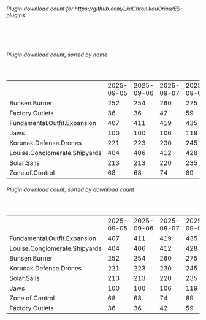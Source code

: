 <h6>Plugin download count for https://github.com/LixiChronikouOriou/ES-plugins</h6><br>
<br>
<h6>Plugin download count, sorted by name</h6><sub><sup><br>
<table>
	<tr>
		<td></td>
		<td>2025-09-05</td>
		<td>2025-09-06</td>
		<td>2025-09-07</td>
		<td>2025-09-08</td>
		<td>2025-09-09</td>
		<td>2025-09-10</td>
		<td>2025-09-11</td>
		<td>today +</td>
	</tr>
	<tr>
		<td>Bunsen.Burner</td>
		<td>252</td>
		<td>254</td>
		<td>260</td>
		<td>275</td>
		<td>286</td>
		<td>299</td>
		<td>306</td>
		<td>+ 7</td>
	</tr>
	<tr>
		<td>Factory.Outlets</td>
		<td>36</td>
		<td>36</td>
		<td>42</td>
		<td>59</td>
		<td>70</td>
		<td>81</td>
		<td>86</td>
		<td>+ 5</td>
	</tr>
	<tr>
		<td>Fundamental.Outfit.Expansion</td>
		<td>407</td>
		<td>411</td>
		<td>419</td>
		<td>435</td>
		<td>452</td>
		<td>465</td>
		<td>495</td>
		<td>+ 30</td>
	</tr>
	<tr>
		<td>Jaws</td>
		<td>100</td>
		<td>100</td>
		<td>106</td>
		<td>119</td>
		<td>130</td>
		<td>141</td>
		<td>146</td>
		<td>+ 5</td>
	</tr>
	<tr>
		<td>Korunak.Defense.Drones</td>
		<td>221</td>
		<td>223</td>
		<td>230</td>
		<td>245</td>
		<td>252</td>
		<td>264</td>
		<td>271</td>
		<td>+ 7</td>
	</tr>
	<tr>
		<td>Louise.Conglomerate.Shipyards</td>
		<td>404</td>
		<td>406</td>
		<td>412</td>
		<td>428</td>
		<td>439</td>
		<td>452</td>
		<td>466</td>
		<td>+ 14</td>
	</tr>
	<tr>
		<td>Solar.Sails</td>
		<td>213</td>
		<td>213</td>
		<td>220</td>
		<td>235</td>
		<td>244</td>
		<td>255</td>
		<td>260</td>
		<td>+ 5</td>
	</tr>
	<tr>
		<td>Zone.of.Control</td>
		<td>68</td>
		<td>68</td>
		<td>74</td>
		<td>89</td>
		<td>97</td>
		<td>103</td>
		<td>108</td>
		<td>+ 5</td>
	</tr>
</table>
</sub></sup>
<h6>Plugin download count, sorted by download count</h6><sub><sup><br>
<table>
	<tr>
		<td></td>
		<td>2025-09-05</td>
		<td>2025-09-06</td>
		<td>2025-09-07</td>
		<td>2025-09-08</td>
		<td>2025-09-09</td>
		<td>2025-09-10</td>
		<td>2025-09-11</td>
		<td>today +</td>
	</tr>
	<tr>
		<td>Fundamental.Outfit.Expansion</td>
		<td>407</td>
		<td>411</td>
		<td>419</td>
		<td>435</td>
		<td>452</td>
		<td>465</td>
		<td>495</td>
		<td>+ 30</td>
	</tr>
	<tr>
		<td>Louise.Conglomerate.Shipyards</td>
		<td>404</td>
		<td>406</td>
		<td>412</td>
		<td>428</td>
		<td>439</td>
		<td>452</td>
		<td>466</td>
		<td>+ 14</td>
	</tr>
	<tr>
		<td>Bunsen.Burner</td>
		<td>252</td>
		<td>254</td>
		<td>260</td>
		<td>275</td>
		<td>286</td>
		<td>299</td>
		<td>306</td>
		<td>+ 7</td>
	</tr>
	<tr>
		<td>Korunak.Defense.Drones</td>
		<td>221</td>
		<td>223</td>
		<td>230</td>
		<td>245</td>
		<td>252</td>
		<td>264</td>
		<td>271</td>
		<td>+ 7</td>
	</tr>
	<tr>
		<td>Solar.Sails</td>
		<td>213</td>
		<td>213</td>
		<td>220</td>
		<td>235</td>
		<td>244</td>
		<td>255</td>
		<td>260</td>
		<td>+ 5</td>
	</tr>
	<tr>
		<td>Jaws</td>
		<td>100</td>
		<td>100</td>
		<td>106</td>
		<td>119</td>
		<td>130</td>
		<td>141</td>
		<td>146</td>
		<td>+ 5</td>
	</tr>
	<tr>
		<td>Zone.of.Control</td>
		<td>68</td>
		<td>68</td>
		<td>74</td>
		<td>89</td>
		<td>97</td>
		<td>103</td>
		<td>108</td>
		<td>+ 5</td>
	</tr>
	<tr>
		<td>Factory.Outlets</td>
		<td>36</td>
		<td>36</td>
		<td>42</td>
		<td>59</td>
		<td>70</td>
		<td>81</td>
		<td>86</td>
		<td>+ 5</td>
	</tr>
</table>
</sub></sup>
